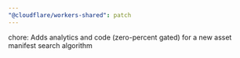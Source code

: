 ```yaml
---
"@cloudflare/workers-shared": patch
---
```


chore: Adds analytics and code (zero-percent gated) for a new asset manifest search algorithm
